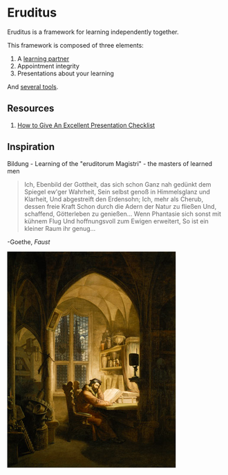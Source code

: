 # Eruditus

Eruditus is a framework for learning independently together.

This framework is composed of three elements:

1. A [learning partner](glossary.md)
2. Appointment integrity
3. Presentations about your learning

And [several tools](rules_and_definitions.md).

## Resources
1. [How to Give An Excellent Presentation Checklist](https://github.com/Henryvw/eruditus/blob/master/resources/how_to_give_a_presentation.md)

## Inspiration
Bildung - Learning of the "eruditorum Magistri" - the masters of learned men

>Ich, Ebenbild der Gottheit, das sich schon
>Ganz nah gedünkt dem Spiegel ew'ger Wahrheit,
>Sein selbst genoß in Himmelsglanz und Klarheit,
>Und abgestreift den Erdensohn;
>Ich, mehr als Cherub, dessen freie Kraft
>Schon durch die Adern der Natur zu fließen
>Und, schaffend, Götterleben zu genießen...
>Wenn Phantasie sich sonst mit kühnem Flug
>Und hoffnungsvoll zum Ewigen erweitert,
>So ist ein kleiner Raum ihr genug...

-Goethe, _Faust_

![Faust im Studierzimmer!](https://github.com/Henryvw/eruditus/blob/master/images/georg_friedrich.jpg?raw=true "Faust!")
